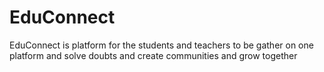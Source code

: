 # EduConnect
EduConnect is platform for the students and teachers to be gather on one platform and solve doubts and create communities and grow together
